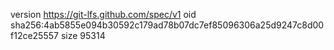 version https://git-lfs.github.com/spec/v1
oid sha256:4ab5855e094b30592c179ad78b07dc7ef85096306a25d9247c8d00f12ce25557
size 95314
